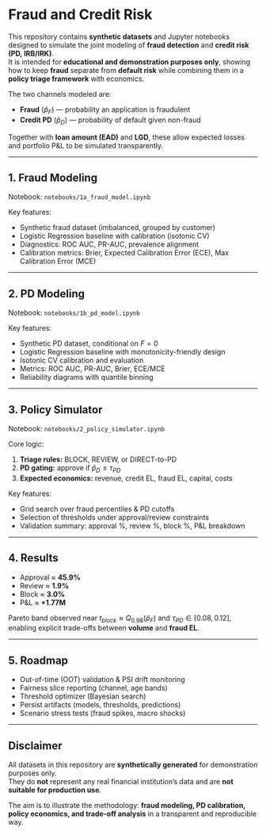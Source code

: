 # Fraud and Credit Risk 
This repository contains **synthetic datasets** and Jupyter notebooks designed to simulate the joint modeling of **fraud detection** and **credit risk (PD, IRB/IRK)**.  
It is intended for **educational and demonstration purposes only**, showing how to keep **fraud** separate from **default risk** while combining them in a **policy triage framework** with economics.  

The two channels modeled are:  
- **Fraud** ($\hat p_F$) — probability an application is fraudulent  
- **Credit PD** ($\hat p_D$) — probability of default given non-fraud  

Together with **loan amount (EAD)** and **LGD**, these allow expected losses and portfolio P&L to be simulated transparently.  

---

## 1. Fraud Modeling  

Notebook: `notebooks/1a_fraud_model.ipynb`  

Key features:  
- Synthetic fraud dataset (imbalanced, grouped by customer)  
- Logistic Regression baseline with calibration (isotonic CV)  
- Diagnostics: ROC AUC, PR-AUC, prevalence alignment  
- Calibration metrics: Brier, Expected Calibration Error (ECE), Max Calibration Error (MCE)  

---

## 2. PD Modeling  

Notebook: `notebooks/1b_pd_model.ipynb`  

Key features:  
- Synthetic PD dataset, conditional on $F=0$  
- Logistic Regression baseline with monotonicity-friendly design  
- Isotonic CV calibration and evaluation  
- Metrics: ROC AUC, PR-AUC, Brier, ECE/MCE  
- Reliability diagrams with quantile binning  

---

## 3. Policy Simulator  

Notebook: `notebooks/2_policy_simulator.ipynb`  

Core logic:  
1. **Triage rules:** BLOCK, REVIEW, or DIRECT-to-PD  
2. **PD gating:** approve if $\hat p_D \leq \tau_{PD}$  
3. **Expected economics:** revenue, credit EL, fraud EL, capital, costs  

Key features:  
- Grid search over fraud percentiles & PD cutoffs  
- Selection of thresholds under approval/review constraints  
- Validation summary: approval %, review %, block %, P&L breakdown  

---

## 4. Results 

- Approval ≈ **45.9%**  
- Review ≈ **1.9%**  
- Block ≈ **3.0%**  
- P&L ≈ **+1.77M**  

Pareto band observed near $t_{block} \approx Q_{0.98}(\hat p_F)$ and $\tau_{PD} \in [0.08, 0.12]$, enabling explicit trade-offs between **volume** and **fraud EL**.  

---

## 5. Roadmap  

- Out-of-time (OOT) validation & PSI drift monitoring  
- Fairness slice reporting (channel, age bands)  
- Threshold optimizer (Bayesian search)  
- Persist artifacts (models, thresholds, predictions)  
- Scenario stress tests (fraud spikes, macro shocks)  

---

## Disclaimer  

All datasets in this repository are **synthetically generated** for demonstration purposes only.  
They do **not** represent any real financial institution’s data and are **not suitable for production use**.  

The aim is to illustrate the methodology: **fraud modeling, PD calibration, policy economics, and trade-off analysis** in a transparent and reproducible way.  
